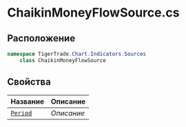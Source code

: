 
# ChaikinMoneyFlowSource.cs
## Расположение
```csharp
namespace TigerTrade.Chart.Indicators.Sources  
    class ChaikinMoneyFlowSource
```

## Свойства
| Название | Описание |
| --- | --- |
| [`Period`](./svoistva/Period.md) | *Описание* |

